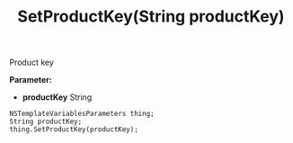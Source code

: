 ﻿---
uid: crmscript_ref_NSTemplateVariablesParameters_SetProductKey
title: SetProductKey(String productKey)
intellisense: NSTemplateVariablesParameters.SetProductKey
keywords: NSTemplateVariablesParameters, GetProductKey
so.topic: reference
---

Product key

**Parameter:** 
 - **productKey** String

```crmscript
NSTemplateVariablesParameters thing;
String productKey;
thing.SetProductKey(productKey);
```

